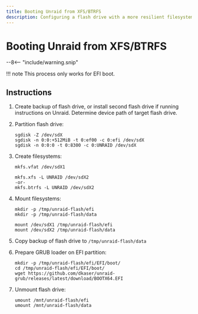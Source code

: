 ```yaml
---
title: Booting Unraid from XFS/BTRFS
description: Configuring a flash drive with a more resilient filesystem.
---
```


# Booting Unraid from XFS/BTRFS

--8<-- "include/warning.snip"

!!! note
    This process only works for EFI boot.

## Instructions

1. Create backup of flash drive, or install second flash drive if running instructions on Unraid. Determine device path of target flash drive.
2. Partition flash drive:
   ```
   sgdisk -Z /dev/sdX
   sgdisk -n 0:0:+512MiB -t 0:ef00 -c 0:efi /dev/sdX
   sgdisk -n 0:0:0 -t 0:8300 -c 0:UNRAID /dev/sdX
   ```

3. Create filesystems:
    ```
    mkfs.vfat /dev/sdX1

    mkfs.xfs -L UNRAID /dev/sdX2
    -or-
    mkfs.btrfs -L UNRAID /dev/sdX2
    ```

4. Mount filesystems:
   ```
   mkdir -p /tmp/unraid-flash/efi
   mkdir -p /tmp/unraid-flash/data

   mount /dev/sdX1 /tmp/unraid-flash/efi
   mount /dev/sdX2 /tmp/unraid-flash/data
   ```

5. Copy backup of flash drive to `/tmp/unraid-flash/data`
6. Prepare GRUB loader on EFI partition:
   ```
   mkdir -p /tmp/unraid-flash/efi/EFI/boot/
   cd /tmp/unraid-flash/efi/EFI/boot/
   wget https://github.com/dkaser/unraid-grub/releases/latest/download/BOOTX64.EFI
   ```

7. Unmount flash drive:
   ```
   umount /mnt/unraid-flash/efi
   umount /mnt/unraid-flash/data
   ```